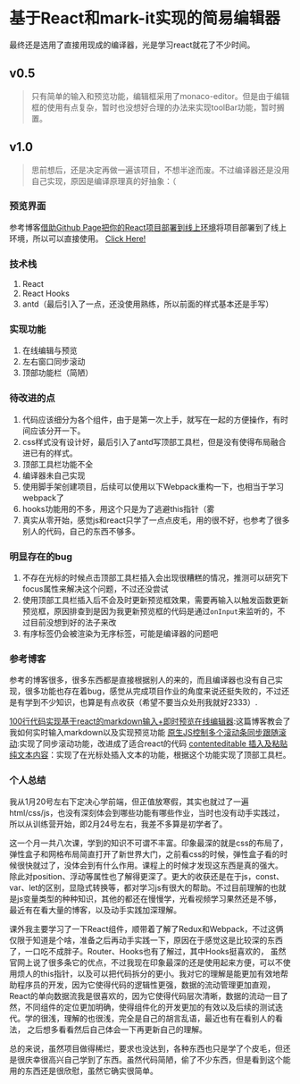 # 基于React和mark-it实现的简易编辑器

最终还是选用了直接用现成的编译器，光是学习react就花了不少时间。

## v0.5
>只有简单的输入和预览功能，编辑框采用了monaco-editor。但是由于编辑框的使用有点复杂，暂时也没想好合理的办法来实现toolBar功能，暂时搁置。

## v1.0
>思前想后，还是决定再做一遍该项目，不想半途而废。不过编译器还是没用自己实现，原因是编译原理真的好抽象：（

### 预览界面

参考博客[借助Github Page把你的React项目部署到线上环境](https://juejin.cn/post/6844903821995409422)将项目部署到了线上环境，所以可以直接使用。
[Click Here!](https://caoxy7.github.io/tech-training-camp-frontend/)

### 技术栈

1. React
2. React Hooks
3. antd（最后引入了一点，还没使用熟练，所以前面的样式基本还是手写）

### 实现功能

1. 在线编辑与预览
2. 左右窗口同步滚动
3. 顶部功能栏（简陋）

### 待改进的点

1. 代码应该细分为各个组件，由于是第一次上手，就写在一起的方便操作，有时间应该分开一下。
2. css样式没有设计好，最后引入了antd写顶部工具栏，但是没有使得布局融合进已有的样式。
3. 顶部工具栏功能不全
4. 编译器未自己实现
5. 使用脚手架创建项目，后续可以使用以下Webpack重构一下，也相当于学习webpack了
6. hooks功能用的不多，用这个只是为了逃避this指针（雾
7. 真实从零开始，感觉js和react只学了一点点皮毛，用的很不好，也参考了很多别人的代码，自己的东西不够多。

### 明显存在的bug

1. 不存在光标的时候点击顶部工具栏插入会出现很糟糕的情况，推测可以研究下focus属性来解决这个问题，不过还没尝试
2. 使用顶部工具栏插入后不会及时更新预览框效果，需要再输入以触发函数更新预览框，原因排查到是因为我更新预览框的代码是通过`onInput`来监听的，不过目前没想到好的法子来改
3. 有序标签仍会被渲染为无序标签，可能是编译器的问题吧

### 参考博客

参考的博客很多，很多东西都是直接根据别人的来的，而且编译器也没有自己实现，很多功能也存在着bug，感觉从完成项目作业的角度来说还挺失败的，不过还是有学到不少知识，也算是有点收获（希望不要当众处刑我就好2333）.

[100行代码实现基于react的markdown输入+即时预览在线编辑器](https://blog.csdn.net/DeepLies/article/details/78909125):这篇博客教会了我如何实时输入markdown以及实现预览功能
[原生JS控制多个滚动条同步跟随滚动](https://blog.csdn.net/deeplies/article/details/78854032):实现了同步滚动功能，改进成了适合react的代码
[contenteditable 插入及粘贴纯文本内容](https://www.cnblogs.com/_error/p/8872996.html)：实现了在光标处插入文本的功能，根据这个功能实现了顶部工具栏。

### 个人总结

我从1月20号左右下定决心学前端，但正值放寒假，其实也就过了一遍html/css/js，也没有深刻体会到哪些功能有哪些作业，当时也没有动手实践过，所以从训练营开始，即2月24号左右，我差不多算是初学者了。

这一个月一共八次课，学到的知识不可谓不丰富。印象最深的就是css的布局了，弹性盒子和网格布局简直打开了新世界大门，之前看css的时候，弹性盒子看的时候很快就过了，没体会到有什么作用。课程上的时候才发现这东西是真的强大。
除此对position、浮动等属性也了解得更深了。更大的收获还是在于js，const、var、let的区别，显隐式转换等，都对学习js有很大的帮助。不过目前理解的也就是js变量类型的种种知识，其他的都还在慢慢学，光看视频学习果然还是不够，
最近有在看大量的博客，以及动手实践加深理解。

课外我主要学习了一下React组件，顺带着了解了Redux和Webpack，不过这俩仅限于知道是个啥，准备之后再动手实践一下，原因在于感觉这是比较深的东西了，一口吃不成胖子。Router、Hooks也有了解过，其中Hooks挺喜欢的，
虽然官网上说了很多条它的优点，不过我现在印象最深的还是使用起来方便，可以不使用烦人的this指针，以及可以把代码拆分的更小。我对它的理解是能更加有效地帮助程序员的开发，因为它使得代码的逻辑性更强，数据的流动管理更加直观，
React的单向数据流我是很喜欢的，因为它使得代码层次清晰，数据的流动一目了然，不同组件的定位更加明确，使得组件化的开发更加的有效以及后续的测试迭代。学的很浅，理解的也很浅，完全是自己的胡言乱语，最近也有在看别人的看法，
之后想多看看然后自己体会一下再更新自己的理解。

总的来说，虽然项目做得稀烂，要求也没达到，各种东西也只是学了个皮毛，但还是很庆幸很高兴自己学到了东西。虽然代码简陋，偷了不少东西，但是看到这个能用的东西还是很欣慰，虽然它确实很简单。